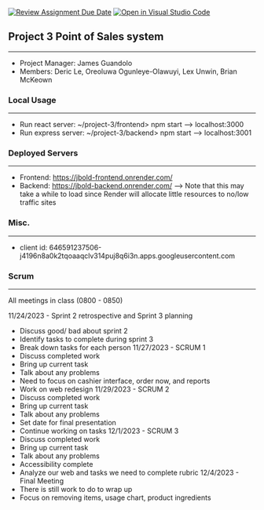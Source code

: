 [![Review Assignment Due Date](https://classroom.github.com/assets/deadline-readme-button-24ddc0f5d75046c5622901739e7c5dd533143b0c8e959d652212380cedb1ea36.svg)](https://classroom.github.com/a/apcvbojB)
[![Open in Visual Studio Code](https://classroom.github.com/assets/open-in-vscode-718a45dd9cf7e7f842a935f5ebbe5719a5e09af4491e668f4dbf3b35d5cca122.svg)](https://classroom.github.com/online_ide?assignment_repo_id=12489483&assignment_repo_type=AssignmentRepo)

## Project 3 Point of Sales system
---
- Project Manager: James Guandolo
- Members: Deric Le, Oreoluwa Ogunleye-Olawuyi, Lex Unwin, Brian McKeown

### Local Usage
---
- Run react server: ~/project-3/frontend> npm start --> localhost:3000
- Run express server: ~/project-3/backend> npm start --> localhost:3001

### Deployed Servers
---
- Frontend: https://jbold-frontend.onrender.com/
- Backend: https://jbold-backend.onrender.com/ --> Note that this may take a while to load since Render will allocate little resources to no/low traffic sites

### Misc.
---
- client id: 646591237506-j4196n8a0k2tqoaaqclv314puj8q6i3n.apps.googleusercontent.com

### Scrum
---
All meetings in class (0800 - 0850)

11/24/2023 - Sprint 2 retrospective and Sprint 3 planning
  - Discuss good/ bad about sprint 2 
  - Identify tasks to complete during sprint 3
  - Break down tasks for each person
11/27/2023 - SCRUM 1
  - Discuss completed work
  - Bring up current task
  - Talk about any problems
  - Need to focus on cashier interface, order now, and reports
  - Work on web redesign
11/29/2023 - SCRUM 2
  - Discuss completed work
  - Bring up current task
  - Talk about any problems
  - Set date for final presentation
  - Continue working on tasks
12/1/2023 - SCRUM 3
  - Discuss completed work
  - Bring up current task
  - Talk about any problems
  - Accessibility complete
  - Analyze our web and tasks we need to complete rubric
12/4/2023 - Final Meeting
  - There is still work to do to wrap up
  - Focus on removing items, usage chart, product ingredients




